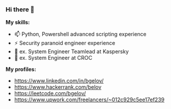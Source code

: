 ### Hi there 👋

**My skills:**  
- 📫 Python, Powershell advanced scripting experience
- ⚡ Security paranoid engineer experience
- 🔭 ex. System Engineer Teamlead at Kaspersky
- 🔭 ex. System Engineer at CROC

**My profiles:**
- https://www.linkedin.com/in/bgelov/
- https://www.hackerrank.com/belov
- https://leetcode.com/bgelov/
- https://www.upwork.com/freelancers/~012c929c5ee17ef239
